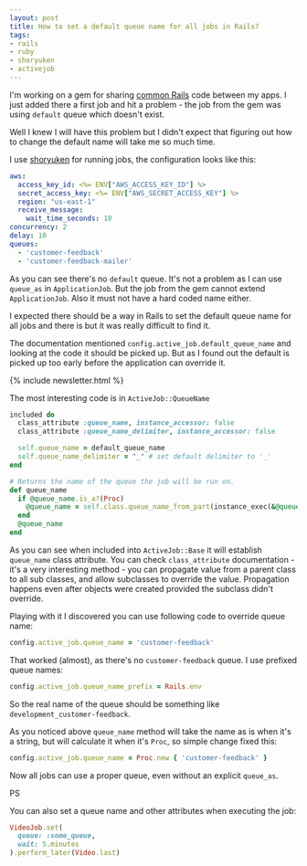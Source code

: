 ```yaml
---
layout: post
title: How to set a default queue name for all jobs in Rails?
tags:
- rails
- ruby
- shoryuken
- activejob
---
```

I'm working on a gem for sharing [common Rails](http://github.com/pawelniewie/rails-commons) code between my apps. I just added there a first job and hit a problem - the job from the gem was using `default` queue which doesn't exist. 

Well I knew I will have this problem but I didn't expect that figuring out how to change the default name will take me so much time.

I use [shoryuken](https://github.com/phstc/shoryuken) for running jobs, the configuration looks like this:

```yaml
aws:
  access_key_id: <%= ENV["AWS_ACCESS_KEY_ID"] %>
  secret_access_key: <%= ENV["AWS_SECRET_ACCESS_KEY"] %>
  region: "us-east-1"
  receive_message:
    wait_time_seconds: 10
concurrency: 2
delay: 10
queues:
  - 'customer-feedback'
  - 'customer-feedback-mailer'
```

As you can see there's no `default` queue. It's not a problem as I can use `queue_as` in `ApplicationJob`. But the job from the gem cannot extend `ApplicationJob`. Also it must not have a hard coded name either.

I expected there should be a way in Rails to set the default queue name for all jobs and there is but it was really difficult to find it.

The documentation mentioned `config.active_job.default_queue_name` and looking at the code it should be picked up. But as I found out the default is picked up too early before the application can override it.

{% include newsletter.html %}

The most interesting code is in `ActiveJob::QueueName`

```ruby
included do
  class_attribute :queue_name, instance_accessor: false
  class_attribute :queue_name_delimiter, instance_accessor: false

  self.queue_name = default_queue_name
  self.queue_name_delimiter = "_" # set default delimiter to '_'
end

# Returns the name of the queue the job will be run on.
def queue_name
  if @queue_name.is_a?(Proc)
    @queue_name = self.class.queue_name_from_part(instance_exec(&@queue_name))
  end
  @queue_name
end
```

As you can see when included into `ActiveJob::Base` it will establish `queue_name` class attribute. You can check `class_attribute` documentation - it's a very interesting method - you can propagate value from a parent class to all sub classes, and allow subclasses to override the value. Propagation happens even after objects were created provided the subclass didn't override.

Playing with it I discovered you can use following code to override queue name:

```ruby
config.active_job.queue_name = 'customer-feedback'
``` 

That worked (almost), as there's no `customer-feedback` queue. I use prefixed queue names:

```ruby
config.active_job.queue_name_prefix = Rails.env
```

So the real name of the queue should be something like `development_customer-feedback`.

As you noticed above `queue_name` method will take the name as is when it's a string, but will calculate it when it's `Proc`, so simple change fixed this:

```ruby
config.active_job.queue_name = Proc.new { 'customer-feedback' }
```

Now all jobs can use a proper queue, even without an explicit `queue_as`.

PS 

You can also set a queue name and other attributes when executing the job:

```ruby
VideoJob.set(
  queue: :some_queue, 
  wait: 5.minutes
).perform_later(Video.last)
```